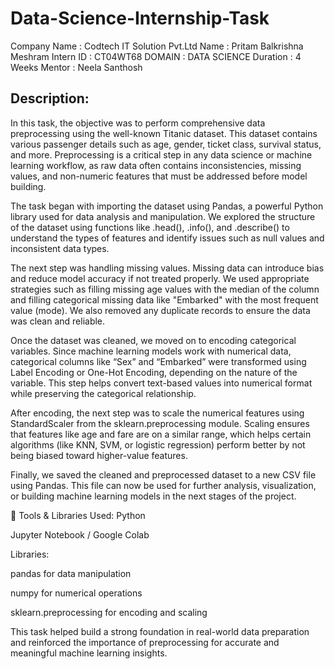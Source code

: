 # Data-Science-Internship-Task
Company Name : Codtech IT Solution Pvt.Ltd
Name : Pritam Balkrishna Meshram
Intern ID : CT04WT68
DOMAIN : DATA SCIENCE
Duration : 4 Weeks
Mentor : Neela Santhosh
## Description:
In this task, the objective was to perform comprehensive data preprocessing using the well-known Titanic dataset. This dataset contains various passenger details such as age, gender, ticket class, survival status, and more. Preprocessing is a critical step in any data science or machine learning workflow, as raw data often contains inconsistencies, missing values, and non-numeric features that must be addressed before model building.

The task began with importing the dataset using Pandas, a powerful Python library used for data analysis and manipulation. We explored the structure of the dataset using functions like .head(), .info(), and .describe() to understand the types of features and identify issues such as null values and inconsistent data types.

The next step was handling missing values. Missing data can introduce bias and reduce model accuracy if not treated properly. We used appropriate strategies such as filling missing age values with the median of the column and filling categorical missing data like "Embarked" with the most frequent value (mode). We also removed any duplicate records to ensure the data was clean and reliable.

Once the dataset was cleaned, we moved on to encoding categorical variables. Since machine learning models work with numerical data, categorical columns like “Sex” and “Embarked” were transformed using Label Encoding or One-Hot Encoding, depending on the nature of the variable. This step helps convert text-based values into numerical format while preserving the categorical relationship.

After encoding, the next step was to scale the numerical features using StandardScaler from the sklearn.preprocessing module. Scaling ensures that features like age and fare are on a similar range, which helps certain algorithms (like KNN, SVM, or logistic regression) perform better by not being biased toward higher-value features.

Finally, we saved the cleaned and preprocessed dataset to a new CSV file using Pandas. This file can now be used for further analysis, visualization, or building machine learning models in the next stages of the project.

🔧 Tools & Libraries Used:
Python

Jupyter Notebook / Google Colab

Libraries:

pandas for data manipulation

numpy for numerical operations

sklearn.preprocessing for encoding and scaling

This task helped build a strong foundation in real-world data preparation and reinforced the importance of preprocessing for accurate and meaningful machine learning insights.
